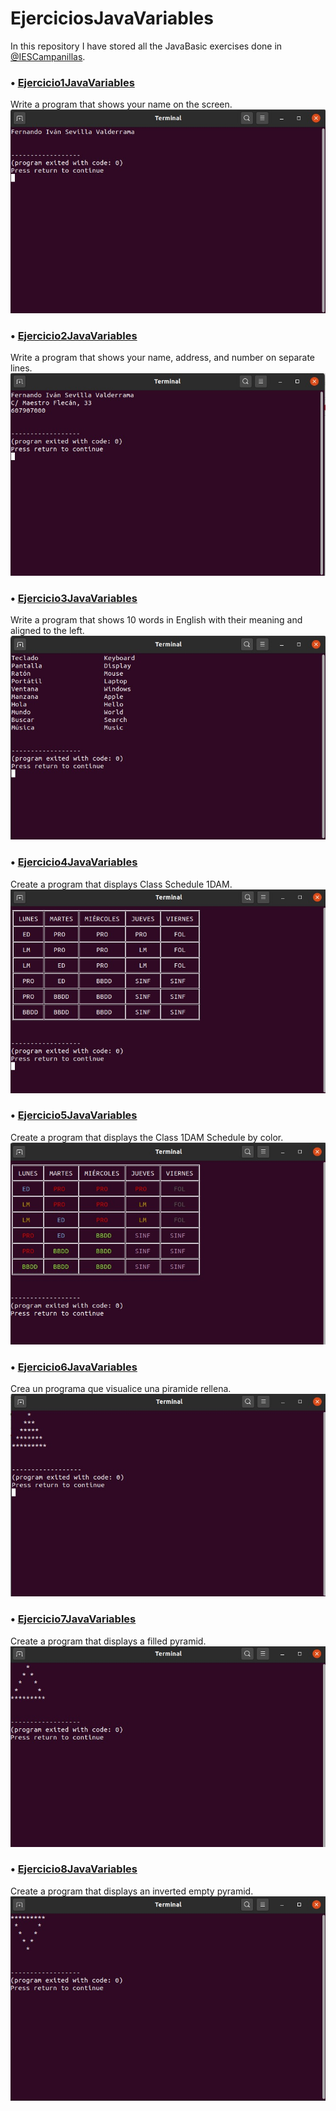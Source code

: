 # EjerciciosJavaVariables
In this repository I have stored all the JavaBasic exercises done in [@IESCampanillas](https://github.com/IESCampanillas).

### • [Ejercicio1JavaVariables](https://github.com/FESEVA/EjerciciosJava/blob/main/EjerciciosJavaBasic/Ejercicio1JavaBasic.java)
Write a program that shows your name on the screen.
![Image of Ejercicio1JavaBasic](https://github.com/FESEVA/EjerciciosJava/blob/main/EjerciciosJavaBasic/ImagesJavaBasic/1.jpeg)


### • [Ejercicio2JavaVariables](https://github.com/FESEVA/EjerciciosJava/blob/main/EjerciciosJavaBasic/Ejercicio2JavaBasic.java)
Write a program that shows your name, address, and number on separate lines.
![Image of Ejercicio2JavaBasic](https://github.com/FESEVA/EjerciciosJava/blob/main/EjerciciosJavaBasic/ImagesJavaBasic/2.jpeg)


### • [Ejercicio3JavaVariables](https://github.com/FESEVA/EjerciciosJava/blob/main/EjerciciosJavaBasic/Ejercicio3JavaBasic.java)
Write a program that shows 10 words in English with their meaning and aligned to the left.
![Image of Ejercicio3JavaBasic](https://github.com/FESEVA/EjerciciosJava/blob/main/EjerciciosJavaBasic/ImagesJavaBasic/3.jpeg)


### • [Ejercicio4JavaVariables](https://github.com/FESEVA/EjerciciosJava/blob/main/EjerciciosJavaBasic/Ejercicio4JavaBasic.java)
Create a program that displays Class Schedule 1DAM.
![Image of Ejercicio4JavaBasic](https://github.com/FESEVA/EjerciciosJava/blob/main/EjerciciosJavaBasic/ImagesJavaBasic/4.jpeg)


### • [Ejercicio5JavaVariables](https://github.com/FESEVA/EjerciciosJava/blob/main/EjerciciosJavaBasic/Ejercicio4JavaBasic.java)
Create a program that displays the Class 1DAM Schedule by color.
![Image of Ejercicio5JavaBasic](https://github.com/FESEVA/EjerciciosJava/blob/main/EjerciciosJavaBasic/ImagesJavaBasic/5.jpeg)


### • [Ejercicio6JavaVariables](https://github.com/FESEVA/EjerciciosJava/blob/main/EjerciciosJavaBasic/Ejercicio4JavaBasic.java)
Crea un programa que visualice una piramide rellena.
![Image of Ejercicio6JavaBasic](https://github.com/FESEVA/EjerciciosJava/blob/main/EjerciciosJavaBasic/ImagesJavaBasic/6.jpeg)


### • [Ejercicio7JavaVariables](https://github.com/FESEVA/EjerciciosJava/blob/main/EjerciciosJavaBasic/Ejercicio4JavaBasic.java)
Create a program that displays a filled pyramid.
![Image of Ejercicio7JavaBasic](https://github.com/FESEVA/EjerciciosJava/blob/main/EjerciciosJavaBasic/ImagesJavaBasic/7.jpeg)


### • [Ejercicio8JavaVariables](https://github.com/FESEVA/EjerciciosJava/blob/main/EjerciciosJavaBasic/Ejercicio4JavaBasic.java)
Create a program that displays an inverted empty pyramid.
![Image of Ejercicio8JavaBasic](https://github.com/FESEVA/EjerciciosJava/blob/main/EjerciciosJavaBasic/ImagesJavaBasic/8.jpeg)

